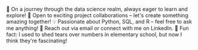 🌟 On a journey through the data science realm, always eager to learn and explore!
🚀 Open to exciting project collaborations – let's create something amazing together!
💡 Passionate about Python, SQL, and R – feel free to ask me anything!
📧 Reach out via email or connect with me on LinkedIn.
🌈 Fun fact: I used to shed tears over numbers in elementary school, but now I think they're fascinating!
